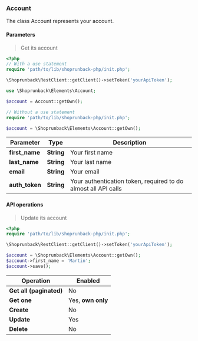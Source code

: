 ### Account

The class Account represents your account.

#### Parameters

> Get its account

```php
<?php
// With a use statement
require 'path/to/lib/shoprunback-php/init.php';

\Shoprunback\RestClient::getClient()->setToken('yourApiToken');

use \Shoprunback\Elements\Account;

$account = Account::getOwn();

// Without a use statement
require 'path/to/lib/shoprunback-php/init.php';

$account = \Shoprunback\Elements\Account::getOwn();
```

Parameter | Type | Description
-|-|-
**first_name** | **String** | Your first name
**last_name** | **String** | Your last name
**email** | **String** | Your email
**auth_token** | **String** | Your authentication token, required to do almost all API calls

#### API operations

> Update its account

```php
<?php
require 'path/to/lib/shoprunback-php/init.php';

\Shoprunback\RestClient::getClient()->setToken('yourApiToken');

$account = \Shoprunback\Elements\Account::getOwn();
$account->first_name = 'Martin';
$account->save();
```

Operation | Enabled
-|-
**Get all (paginated)** | No
**Get one** | Yes, **own only**
**Create** | No
**Update** | Yes
**Delete** | No